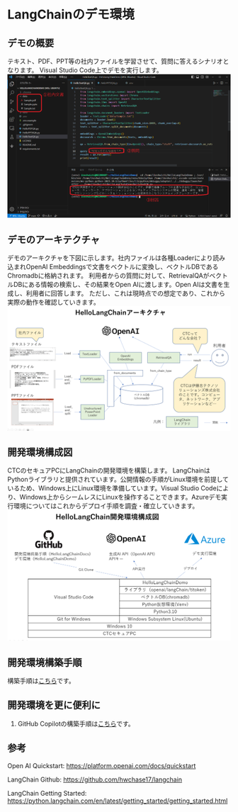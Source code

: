 # LangChainのデモ環境

## デモの概要
テキスト、PDF、PPT等の社内ファイルを学習させて、質問に答えるシナリオとなります。
Visual Studio Code上でデモを実行します。
![Alt text](image-2.png)

## デモのアーキテクチャ
デモのアーキクチャを下図に示します。社内ファイルは各種Loaderにより読み込まれOpenAI Embeddingsで文書をベクトルに変換し、ベクトルDBであるChromadbに格納されます。
利用者からの質問に対して、RetrievalQAがベクトルDBにある情報の検索し、その結果をOpen AIに渡します。Open AIは文書を生成し、利用者に回答します。
ただし、これは現時点での想定であり、これから実際の動作を確認していきます。
![Alt text](image-3.png)

## 開発環境構成図
CTCのセキュアPCにLangChainの開発環境を構築します。
LangChainはPythonライブラリと提供されています。公開情報の手順がLinux環境を前提しているため、Windows上にLinux環境を準備しています。Visual Studio Codeにより、Windows上からシームレスにLinuxを操作することできます。Azureデモ実行環境についてはこれからデプロイ手順を調査・確立していきます。
![Alt text](image.png)

## 開発環境構築手順
構築手順は[こちら](INSTALL/INSTALL.md)です。

## 開発環境を更に便利に
1. GitHub Copilotの構築手順は[こちら](INSTALL/GitHubCopilot/GitHubCopilotINSTALL.md)です。

## 参考
Open AI Quickstart:
https://platform.openai.com/docs/quickstart

LangChain Github:
https://github.com/hwchase17/langchain

LangChain Getting Started:
https://python.langchain.com/en/latest/getting_started/getting_started.html
